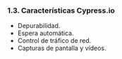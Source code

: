 ### 1.3. Características Cypress.io

* Depurabilidad. <!-- .element: class="fragment" -->
* Espera automática.<!-- .element: class="fragment" -->
* Control de tráfico de red. <!-- .element: class="fragment" -->
* Capturas de pantalla y vídeos.  <!-- .element: class="fragment" -->



